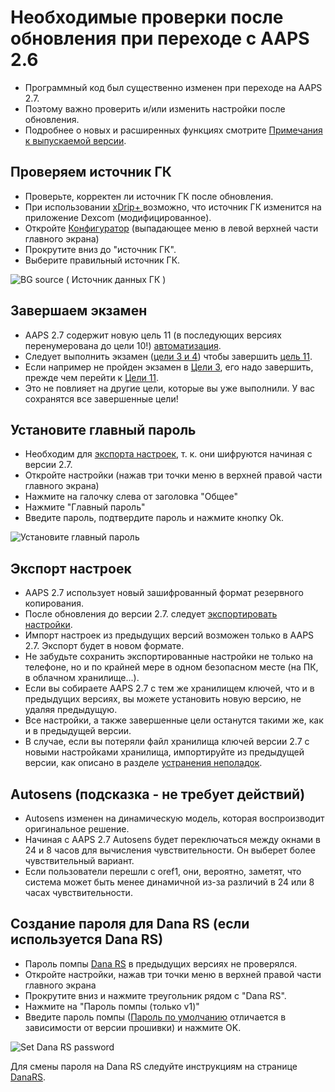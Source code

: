 # Необходимые проверки после обновления при переходе с AAPS 2.6

- Программный код был существенно изменен при переходе на AAPS 2.7.
- Поэтому важно проверить и/или изменить настройки после обновления.
- Подробнее о новых и расширенных функциях смотрите [Примечания к выпускаемой версии](Releasenotes-version-2-7-0).

## Проверяем источник ГК

- Проверьте, корректен ли источник ГК после обновления.
- При использовании [xDrip+ ](../Configuration/xdrip.md) возможно, что источник ГК изменится на приложение Dexcom (модифицированное).
- Откройте [Конфигуратор](Config-Builder-bg-source) (выпадающее меню в левой верхней части главного экрана)
- Прокрутите вниз до "источник ГК".
- Выберите правильный источник ГК.

![BG source ( Источник данных ГК )](../images/ConfBuild_BG.png)

## Завершаем экзамен

- AAPS 2.7 содержит новую цель 11 (в последующих версиях перенумерована до цели 10!) [автоматизация](../Usage/Automation.md).
- Следует выполнить экзамен ([цели 3 и 4](Objectives-objective-3-prove-your-knowledge)) чтобы завершить [цель 11](Objectives-objective-10-automation).
- Если например не пройден экзамен в [Цели 3](../Usage/Objectives-objective-3-prove-your-knowledge), его надо завершить, прежде чем перейти к [Цели 11](Objectives-objective-10-automation).
- Это не повлияет на другие цели, которые вы уже выполнили. У вас сохранятся все завершенные цели!

## Установите главный пароль

- Необходим для [экспорта настроек](../Usage/ExportImportSettings.md), т. к. они шифруются начиная с версии 2.7.
- Откройте настройки (нажав три точки меню в верхней правой части главного экрана)
- Нажмите на галочку слева от заголовка "Общее"
- Нажмите "Главный пароль"
- Введите пароль, подтвердите пароль и нажмите кнопку Ok.

![Установите главный пароль](../images/MasterPW.png)

## Экспорт настроек

- AAPS 2.7 использует новый зашифрованный формат резервного копирования.
- После обновления до версии 2.7. следует [экспортировать настройки](../Usage/ExportImportSettings.md).
- Импорт настроек из предыдущих версий возможен только в AAPS 2.7. Экспорт будет в новом формате.
- Не забудьте сохранить экспортированные настройки не только на телефоне, но и по крайней мере в одном безопасном месте (на ПК, в облачном хранилище...).
- Если вы собираете AAPS 2.7 с тем же хранилищем ключей, что и в предыдущих версиях, вы можете установить новую версию, не удаляя предыдущую.
- Все настройки, а также завершенные цели останутся такими же, как и в предыдущей версии.
- В случае, если вы потеряли файл хранилища ключей версии 2.7 с новыми настройками хранилища, импортируйте из предыдущей версии, как описано в разделе [устранения неполадок](troubleshooting_androidstudio-lost-keystore).

## Autosens (подсказка - не требует действий)

- Autosens изменен на динамическую модель, которая воспроизводит оригинальное решение.
- Начиная с AAPS 2.7 Autosens будет переключаться между окнами в 24 и 8 часов для вычисления чувствительности. Он выберет более чувствительный вариант.
- Если пользователи перешли с oref1, они, вероятно, заметят, что система может быть менее динамичной из-за различий в 24 или 8 часах чувствительности.

## Создание пароля для Dana RS (если используется Dana RS)

- Пароль помпы [Dana RS](../Configuration/DanaRS-Insulin-Pump.md) в предыдущих версиях не проверялся.
- Откройте настройки, нажав три точки меню в верхней правой части главного экрана
- Прокрутите вниз и нажмите треугольник рядом с "Dana RS".
- Нажмите на "Пароль помпы (только v1)"
- Введите пароль помпы ([Пароль по умолчанию](DanaRS-Insulin-Pump-default-password) отличается в зависимости от версии прошивки) и нажмите OK.

![Set Dana RS password](../images/DanaRSPW.png)

Для смены пароля на Dana RS следуйте инструкциям на странице [DanaRS](DanaRS-Insulin-Pump-change-password-on-pump).
